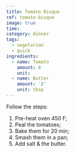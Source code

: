 ```yaml
---
title: Tomato Bisque
ref: tomato-bisque
image: true
time:
category: dinner
tags:
  - vegetarian
  - quick
ingredients:
  - name: Tomato
    amount: 8
    unit:
  - name: Butter
    amount: '2'
    unit: tbsp
---
```


Follow the steps:

1. Pre-heat oven 450 F;
2. Peal the tomatoes;
3. Bake them for 20 min;
4. Smash them in a pan;
5. Add salt & the butter.